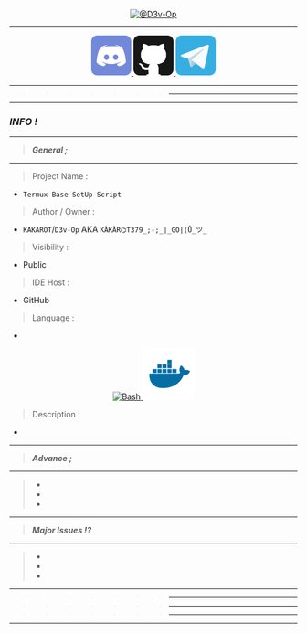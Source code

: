 <ORG-LOGO >
<P align='center' >
 <A
  href='https://github.com/organizations/Dev_Op/'
  target='blank'
 >
   <IMG
     alt='@D3v-Op'
     src='https://avatars.githubusercontent.com/u/77237764?s=200&v=4'
  />
 </A>
</P>
</ORG-LOGO>

___
<P align='center' >
<DISCORD>
<A href='https://discordapp.com/users/858650202219216926' >
<img
  src='https://raw.githubusercontent.com/edent/SuperTinyIcons/master/images/svg/discord.svg'
  alt='KAKAROT379#9223'
  height='70'
  width='70'
/>
</A>
</DISCORD>

<GITHUB>
<A href='https://github.com/KAKAROT-D3v-Op' >
<img
  src='https://raw.githubusercontent.com/edent/SuperTinyIcons/master/images/svg/github.svg'
  alt='/KAKAROT-D3v-Op'
  height='70'
  width='70'
/>
</A>
</GITHUB>

<TELEGRAM>
<A href='https://t.me/KAKAROT379' >
<img
  src='https://raw.githubusercontent.com/edent/SuperTinyIcons/master/images/svg/telegram.svg'
  alt='@KAKAROT379'
  height='70'
  width='70'
/>
</A>
</TELEGRAM>
</P>

___
>>>>>>> ___
___

### ***INFO !***
___

> ***General ;***
___

> Project Name :
 - ```Termux Base SetUp Script```
> Author / Owner :
 - ```KAKAROT```/```D3v-Op``` AKA ```KÀKÀR⌬T379_;-;_|_GO|⟨Û_ツ_```
> Visibility :
 - Public
> IDE Host :
 - GitHub
> Language :
   -

<p align='center'>

<a href='https://www.gnu.org/software/bash/' target='blank' >
  <img
    alt='Bash'
    src='https://www.vectorlogo.zone/logos/gnu_bash/gnu_bash-icon.svg'
    width='90' height='90' 
 />
</a>



<a href='https://www.docker.com/' target='blank' >
  <img
    alt='Bash'
    src='https://raw.githubusercontent.com/edent/SuperTinyIcons/master/images/svg/docker.svg'
    width='90' height='90'
 />
</a>

</p>

> Description :
 - 
___

>***Advance ;***
___

> -
> -
> -

___

>***Major Issues !?***
___

> -
> -
> -

___
>>>>>>> ___

>>>>>>> ___

>>>>>>> ___
___
